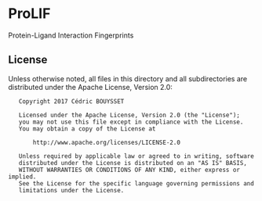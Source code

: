 # ProLIF
Protein-Ligand Interaction Fingerprints


## License

Unless otherwise noted, all files in this directory and all subdirectories are distributed under the Apache License, Version 2.0:
```
   Copyright 2017 Cédric BOUYSSET

   Licensed under the Apache License, Version 2.0 (the "License");
   you may not use this file except in compliance with the License.
   You may obtain a copy of the License at

       http://www.apache.org/licenses/LICENSE-2.0

   Unless required by applicable law or agreed to in writing, software
   distributed under the License is distributed on an "AS IS" BASIS,
   WITHOUT WARRANTIES OR CONDITIONS OF ANY KIND, either express or implied.
   See the License for the specific language governing permissions and
   limitations under the License.
```
